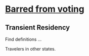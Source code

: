 # [Barred from voting](#barred-from-voting)

## Transient Residency

Find definitions ...

Travelers in other states.
